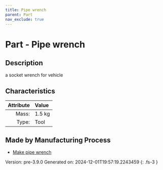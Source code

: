 ```yaml
---
title: Pipe wrench
parent: Part
nav_exclude: true
---
```

# Part - Pipe wrench

## Description
a socket wrench for vehicle

## Characteristics

| Attribute      | Value |
|--------:|:------|
|Mass:|1.5 kg|
|Type:|Tool|

## Made by Manufacturing Process

- [Make pipe wrench](../process/make-pipe-wrench.html)



Version: pre-3.9.0 Generated on: 2024-12-01T19:57:19.2243459
{: .fs-3 }

